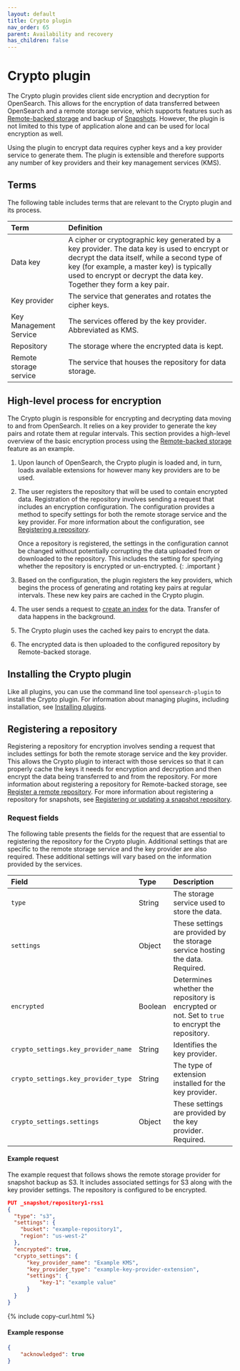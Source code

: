 ```yaml
---
layout: default
title: Crypto plugin
nav_order: 65
parent: Availability and recovery
has_children: false
---
```



# Crypto plugin

The Crypto plugin provides client side encryption and decryption for OpenSearch. This allows for the encryption of data transferred between OpenSearch and a remote storage service, which supports features such as [Remote-backed storage]({{site.url}}{{site.baseurl}}/tuning-your-cluster/availability-and-recovery/remote-store/index/) and backup of [Snapshots]({{site.url}}{{site.baseurl}}/tuning-your-cluster/availability-and-recovery/snapshots/index/). However, the plugin is not limited to this type of application alone and can be used for local encryption as well.

Using the plugin to encrypt data requires cypher keys and a key provider service to generate them. The plugin is extensible and therefore supports any number of key providers and their key management services (KMS).


## Terms

The following table includes terms that are relevant to the Crypto plugin and its process.

| Term | Definition |
| :--- | :--- |
| Data key | A cipher or cryptographic key generated by a key provider. The data key is used to encrypt or decrypt the data itself, while a second type of key (for example, a master key) is typically used to encrypt or decrypt the data key. Together they form a key pair. |
| Key provider | The service that generates and rotates the cipher keys. |
| Key Management Service | The services offered by the key provider. Abbreviated as KMS. |
| Repository | The storage where the encrypted data is kept. |
| Remote storage service | The service that houses the repository for data storage. |


## High-level process for encryption

The Crypto plugin is responsible for encrypting and decrypting data moving to and from OpenSearch. It relies on a key provider to generate the key pairs and rotate them at regular intervals. This section provides a high-level overview of the basic encryption process using the [Remote-backed storage]({{site.url}}{{site.baseurl}}/tuning-your-cluster/availability-and-recovery/remote-store/index/) feature as an example.

1. Upon launch of OpenSearch, the Crypto plugin is loaded and, in turn, loads available extensions for however many key providers are to be used.
1. The user registers the repository that will be used to contain encrypted data. Registration of the repository involves sending a request that includes an encryption configuration. The configuration provides a method to specify settings for both the remote storage service and the key provider. For more information about the configuration, see [Registering a repository](#registering-a-repository).
   
   Once a repository is registered, the settings in the configuration cannot be changed without potentially corrupting the data uploaded from or downloaded to the repository. This includes the setting for specifying whether the repository is encrypted or un-enctrypted. 
   {: .important }
   
1. Based on the configuration, the plugin registers the key providers, which begins the process of generating and rotating key pairs at regular intervals. These new key pairs are cached in the Crypto plugin.
1. The user sends a request to [create an index]({{site.url}}{{site.baseurl}}/api-reference/index-apis/create-index/) for the data. Transfer of data happens in the background.
1. The Crypto plugin uses the cached key pairs to encrypt the data.
1. The encrypted data is then uploaded to the configured repository by Remote-backed storage.


## Installing the Crypto plugin

Like all plugins, you can use the command line tool `opensearch-plugin` to install the Crypto plugin. For information about managing plugins, including installation, see [Installing plugins]({{site.url}}{{site.baseurl}}/install-and-configure/plugins/).


## Registering a repository

Registering a repository for encryption involves sending a request that includes settings for both the remote storage service and the key provider. This allows the Crypto plugin to interact with those services so that it can properly cache the keys it needs for encryption and decryption and then encrypt the data being transferred to and from the repository. For more information about registering a repository for Remote-backed storage, see [Register a remote repository](/tuning-your-cluster/availability-and-recovery/remote-store/index/#register-a-remote-repository). For more information about registering a repository for snapshots, see [Registering or updating a snapshot repository](/api-reference/snapshots/create-repository/).

### Request fields

The following table presents the fields for the request that are essential to registering the repository for the Crypto plugin. Additional settings that are specific to the remote storage service and the key provider are also required. These additional settings will vary based on the information provided by the services.

| Field | Type | Description |
| :--- | :--- |:--- |
| `type` | String | The storage service used to store the data. |
| `settings` | Object | These settings are provided by the storage service hosting the data. Required. |
| `encrypted` | Boolean | Determines whether the repository is encrypted or not. Set to `true` to encrypt the repository. |
| `crypto_settings.key_provider_name` | String | Identifies the key provider. |
| `crypto_settings.key_provider_type` | String | The type of extension installed for the key provider. |
| `crypto_settings.settings` | Object | These settings are provided by the key provider. Required. |



#### Example request

The example request that follows shows the remote storage provider for snapshot backup as S3. It includes associated settings for S3 along with the key provider settings. The repository is configured to be encrypted.

```json
PUT _snapshot/repository1-rss1
{
  "type": "s3",
  "settings": {
    "bucket": "example-repository1",
    "region": "us-west-2"
  },    
  "encrypted": true,
  "crypto_settings": {
      "key_provider_name": "Example KMS",
      "key_provider_type": "example-key-provider-extension",
      "settings": {
          "key-1": "example value"
      }
  }
}
```
{% include copy-curl.html %}

#### Example response

```json
{
    "acknowledged": true
}
```

